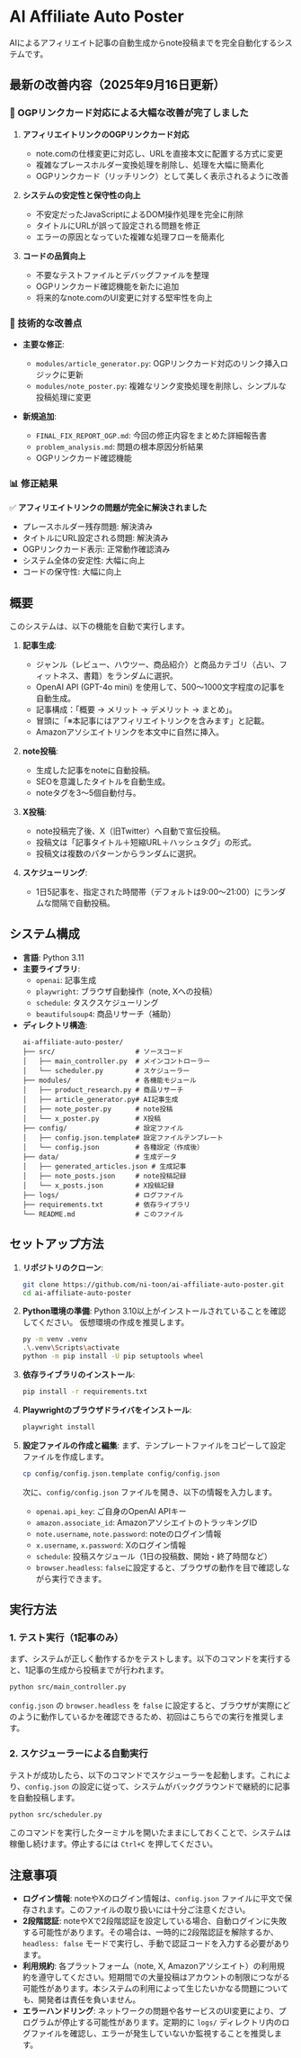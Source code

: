 # AI Affiliate Auto Poster

AIによるアフィリエイト記事の自動生成からnote投稿までを完全自動化するシステムです。

## 最新の改善内容（2025年9月16日更新）

### 🎉 OGPリンクカード対応による大幅な改善が完了しました

1. **アフィリエイトリンクのOGPリンクカード対応**
   - note.comの仕様変更に対応し、URLを直接本文に配置する方式に変更
   - 複雑なプレースホルダー変換処理を削除し、処理を大幅に簡素化
   - OGPリンクカード（リッチリンク）として美しく表示されるように改善

2. **システムの安定性と保守性の向上**
   - 不安定だったJavaScriptによるDOM操作処理を完全に削除
   - タイトルにURLが誤って設定される問題を修正
   - エラーの原因となっていた複雑な処理フローを簡素化

3. **コードの品質向上**
   - 不要なテストファイルとデバッグファイルを整理
   - OGPリンクカード確認機能を新たに追加
   - 将来的なnote.comのUI変更に対する堅牢性を向上

### 🔧 技術的な改善点

- **主要な修正**:
  - `modules/article_generator.py`: OGPリンクカード対応のリンク挿入ロジックに更新
  - `modules/note_poster.py`: 複雑なリンク変換処理を削除し、シンプルな投稿処理に変更

- **新規追加**:
  - `FINAL_FIX_REPORT_OGP.md`: 今回の修正内容をまとめた詳細報告書
  - `problem_analysis.md`: 問題の根本原因分析結果
  - OGPリンクカード確認機能

### 📊 修正結果

✅ **アフィリエイトリンクの問題が完全に解決されました**
- プレースホルダー残存問題: 解決済み
- タイトルにURL設定される問題: 解決済み
- OGPリンクカード表示: 正常動作確認済み
- システム全体の安定性: 大幅に向上
- コードの保守性: 大幅に向上

## 概要

このシステムは、以下の機能を自動で実行します。

1.  **記事生成**:
    *   ジャンル（レビュー、ハウツー、商品紹介）と商品カテゴリ（占い、フィットネス、書籍）をランダムに選択。
    *   OpenAI API (GPT-4o mini) を使用して、500〜1000文字程度の記事を自動生成。
    *   記事構成：「概要 → メリット → デメリット → まとめ」。
    *   冒頭に「※本記事にはアフィリエイトリンクを含みます」と記載。
    *   Amazonアソシエイトリンクを本文中に自然に挿入。

2.  **note投稿**:
    *   生成した記事をnoteに自動投稿。
    *   SEOを意識したタイトルを自動生成。
    *   noteタグを3〜5個自動付与。

3.  **X投稿**:
    *   note投稿完了後、X（旧Twitter）へ自動で宣伝投稿。
    *   投稿文は「記事タイトル＋短縮URL＋ハッシュタグ」の形式。
    *   投稿文は複数のパターンからランダムに選択。

4.  **スケジューリング**:
    *   1日5記事を、指定された時間帯（デフォルトは9:00〜21:00）にランダムな間隔で自動投稿。

## システム構成

*   **言語**: Python 3.11
*   **主要ライブラリ**:
    *   `openai`: 記事生成
    *   `playwright`: ブラウザ自動操作（note, Xへの投稿）
    *   `schedule`: タスクスケジューリング
    *   `beautifulsoup4`: 商品リサーチ（補助）
*   **ディレクトリ構造**:
    ```
    ai-affiliate-auto-poster/
    ├── src/                    # ソースコード
    │   ├── main_controller.py  # メインコントローラー
    │   └── scheduler.py        # スケジューラー
    ├── modules/                # 各機能モジュール
    │   ├── product_research.py # 商品リサーチ
    │   ├── article_generator.py# AI記事生成
    │   ├── note_poster.py      # note投稿
    │   └── x_poster.py         # X投稿
    ├── config/                 # 設定ファイル
    │   ├── config.json.template# 設定ファイルテンプレート
    │   └── config.json         # 各種設定（作成後）
    ├── data/                   # 生成データ
    │   ├── generated_articles.json # 生成記事
    │   ├── note_posts.json     # note投稿記録
    │   └── x_posts.json        # X投稿記録
    ├── logs/                   # ログファイル
    ├── requirements.txt        # 依存ライブラリ
    └── README.md               # このファイル
    ```

## セットアップ方法

1.  **リポジトリのクローン**:
    ```bash
    git clone https://github.com/ni-toon/ai-affiliate-auto-poster.git
    cd ai-affiliate-auto-poster
    ```

2.  **Python環境の準備**:
    Python 3.10以上がインストールされていることを確認してください。
    仮想環境の作成を推奨します。
    ```bash
    py -m venv .venv
    .\.venv\Scripts\activate
    python -m pip install -U pip setuptools wheel
    ```

3.  **依存ライブラリのインストール**:
    ```bash
    pip install -r requirements.txt
    ```

4.  **Playwrightのブラウザドライバをインストール**:
    ```bash
    playwright install
    ```

5.  **設定ファイルの作成と編集**:
    まず、テンプレートファイルをコピーして設定ファイルを作成します。
    ```bash
    cp config/config.json.template config/config.json
    ```
    
    次に、`config/config.json` ファイルを開き、以下の情報を入力します。
    *   `openai.api_key`: ご自身のOpenAI APIキー
    *   `amazon.associate_id`: AmazonアソシエイトのトラッキングID
    *   `note.username`, `note.password`: noteのログイン情報
    *   `x.username`, `x.password`: Xのログイン情報
    *   `schedule`: 投稿スケジュール（1日の投稿数、開始・終了時間など）
    *   `browser.headless`: `false`に設定すると、ブラウザの動作を目で確認しながら実行できます。

## 実行方法

### 1. テスト実行（1記事のみ）

まず、システムが正しく動作するかをテストします。以下のコマンドを実行すると、1記事の生成から投稿までが行われます。

```bash
python src/main_controller.py
```

`config.json` の `browser.headless` を `false` に設定すると、ブラウザが実際にどのように動作しているかを確認できるため、初回はこちらでの実行を推奨します。

### 2. スケジューラーによる自動実行

テストが成功したら、以下のコマンドでスケジューラーを起動します。これにより、`config.json` の設定に従って、システムがバックグラウンドで継続的に記事を自動投稿します。

```bash
python src/scheduler.py
```

このコマンドを実行したターミナルを開いたままにしておくことで、システムは稼働し続けます。停止するには `Ctrl+C` を押してください。

## 注意事項

*   **ログイン情報**: noteやXのログイン情報は、`config.json` ファイルに平文で保存されます。このファイルの取り扱いには十分ご注意ください。
*   **2段階認証**: noteやXで2段階認証を設定している場合、自動ログインに失敗する可能性があります。その場合は、一時的に2段階認証を解除するか、`headless: false` モードで実行し、手動で認証コードを入力する必要があります。
*   **利用規約**: 各プラットフォーム（note, X, Amazonアソシエイト）の利用規約を遵守してください。短期間での大量投稿はアカウントの制限につながる可能性があります。本システムの利用によって生じたいかなる問題についても、開発者は責任を負いません。
*   **エラーハンドリング**: ネットワークの問題や各サービスのUI変更により、プログラムが停止する可能性があります。定期的に `logs/` ディレクトリ内のログファイルを確認し、エラーが発生していないか監視することを推奨します。

